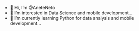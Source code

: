 - 👋 Hi, I’m @AneteNeto
- 👀 I’m interested in  Data Science and mobile development...
- 🌱 I’m currently learning  Python for data analysis and mobile development...

<!---
AneteNeto/AneteNeto is a ✨ special ✨ repository because its `README.md` (this file) appears on your GitHub profile.
You can click the Preview link to take a look at your changes.
--->
